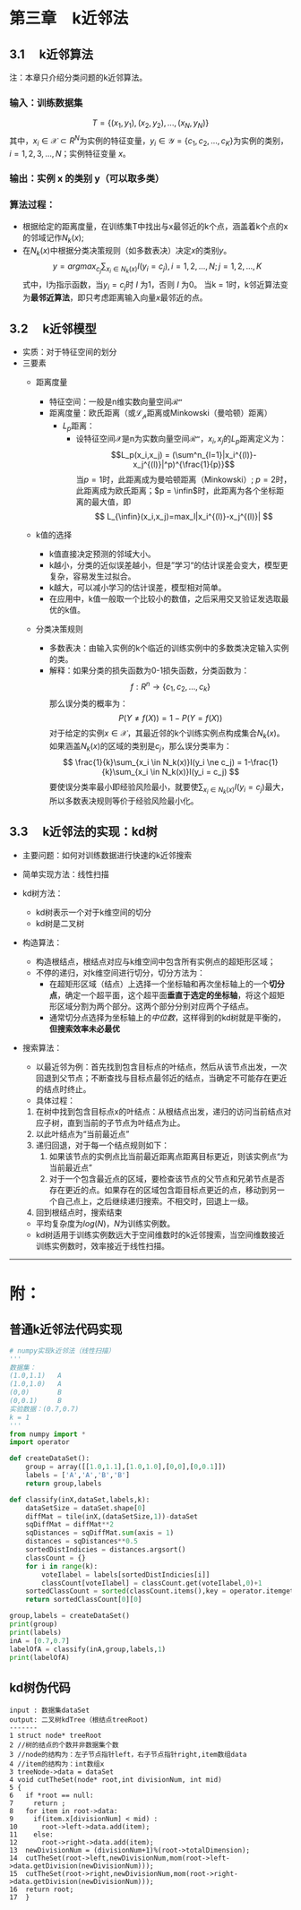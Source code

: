 # 第三章&emsp;k近邻法
## 3.1&emsp; k近邻算法
注：本章只介绍分类问题的k近邻算法。
### 输入：训练数据集
$$
T = \{(x_1,y_1),(x_2,y_2),...,(x_N,y_N)\}
$$
其中，$x_i \in\mathcal{X}\subset R^N$为实例的特征变量，$y_i \in \mathcal{Y} =\{c_1,c_2,...,c_K\}$为实例的类别，$i=1,2,3,...,N$；实例特征变量 $x$。
### 输出：实例 x 的类别 y（可以取多类）
### 算法过程：
* 根据给定的距离度量，在训练集T中找出与x最邻近的k个点，涵盖着k个点的x的邻域记作$N_k(x)$;
* 在$N_k(x)$中根据分类决策规则（如多数表决）决定$x$的类别$y$。
$$
y = argmax_{c_j}\sum_{x_i\in N_k(x)}{I(y_i = c_j)},i = 1,2,...,N;j = 1,2,...,K \tag{3.1}
$$
式中，I为指示函数，当$y_i = c_j$时 $I$ 为1，否则 $I$ 为0。
当k = 1时，k邻近算法变为**最邻近算法**，即只考虑距离输入向量$x$最邻近的点。
## 3.2&emsp; k近邻模型
* 实质：对于特征空间的划分
* 三要素
  * 距离度量
    * 特征空间：一般是n维实数向量空间$\mathcal{R^n}$
    * 距离度量：欧氏距离（或$\mathcal{L_p}$距离或Minkowski（曼哈顿）距离）
      * $L_p$距离：
        * 设特征空间$\mathcal{X}$是n为实数向量空间$\mathcal{R^n}$，$x_i,x_j$的$L_p$距离定义为：
  $$L_p(x_i,x_j) = (\sum^n_{l=1}|x_i^{(l)}-x_j^{(l)}|^p)^{\frac{1}{p}}$$
  当$p = 1$时，此距离成为曼哈顿距离（Minkowski）; $p=2$时，此距离成为欧氏距离；$p = \infin$时，此距离为各个坐标距离的最大值，即
  $$
  L_{\infin}(x_i,x_j)=max_l|x_i^{(l)}-x_j^{(l)}|
  $$
  
  * k值的选择
    * k值直接决定预测的邻域大小。
    * k越小，分类的近似误差越小，但是”学习“的估计误差会变大，模型更复杂，容易发生过拟合。
    * k越大，可以减小学习的估计误差，模型相对简单。
    * 在应用中，k值一般取一个比较小的数值，之后采用交叉验证发选取最优的k值。
  * 分类决策规则
    * 多数表决：由输入实例的k个临近的训练实例中的多数类决定输入实例的类。
    * 解释：如果分类的损失函数为0-1损失函数，分类函数为：
$$
f:R^n \rightarrow\{c_1,c_2,...,c_k\}
$$
那么误分类的概率为：
$$
P(Y \ne f(X)) = 1-P(Y=f(X))
$$
对于给定的实例$x\in\mathcal{X}$，其最近邻的k个训练实例点构成集合$N_k(x)$。如果涵盖$N_k(x)$的区域的类别是$c_j$，那么误分类率为：
$$
\frac{1}{k}\sum_{x_i \in N_k(x)}I(y_i \ne c_j) = 1-\frac{1}{k}\sum_{x_i \in N_k(x)}I(y_i = c_j)
$$
要使误分类率最小即经验风险最小，就要使$\sum_{x_i\in N_k(x)}I(y_i = c_j)$最大，所以多数表决规则等价于经验风险最小化。

## 3.3 &emsp;k近邻法的实现：kd树
*  主要问题：如何对训练数据进行快速的k近邻搜索
*  简单实现方法：线性扫描
*  kd树方法：
   *  kd树表示一个对于k维空间的切分
   *  kd树是二叉树
*  构造算法：
   * 构造根结点，根结点对应与k维空间中包含所有实例点的超矩形区域；
   * 不停的递归，对k维空间进行切分，切分方法为：
     * 在超矩形区域（结点）上选择一个坐标轴和再次坐标轴上的一个**切分点**，确定一个超平面，这个超平面**垂直于选定的坐标轴**，将这个超矩形区域分割为两个部分。这两个部分分别对应两个子结点。
     * 通常切分点选择为坐标轴上的*中位数*，这样得到的kd树就是平衡的，**但搜索效率未必最优**

 * 搜索算法：
   * 以最近邻为例：首先找到包含目标点的叶结点，然后从该节点出发，一次回退到父节点；不断查找与目标点最邻近的结点，当确定不可能存在更近的结点时终止。
   * 具体过程：
   1. 在树中找到包含目标点x的叶结点：从根结点出发，递归的访问当前结点对应子树，直到当前的子节点为叶结点为止。
   2. 以此叶结点为“当前最近点”
   3. 递归回退，对于每一个结点规则如下：
      1. 如果该节点的实例点比当前最近距离点距离目标更近，则该实例点“为当前最近点”
      2. 对于一个包含最近点的区域，要检查该节点的父节点和兄弟节点是否存在更近的点。如果存在的区域包含距目标点更近的点，移动到另一个自己点上，之后继续递归搜索。不相交时，回退上一级。
   4. 回到根结点时，搜索结束
    * 平均复杂度为$log(N)$，$N$为训练实例数。
    * kd树适用于训练实例数远大于空间维数时的k近邻搜索，当空间维数接近训练实例数时，效率接近于线性扫描。






---------
# 附：
## 普通k近邻法代码实现
```python
# numpy实现k近邻法（线性扫描）
'''
数据集：
(1.0,1.1)   A
(1.0,1.0)   A
(0,0)       B
(0,0.1)     B
实验数据：(0.7,0.7)
k = 1
'''
from numpy import *
import operator

def createDataSet():
    group = array([[1.0,1.1],[1.0,1.0],[0,0],[0,0.1]])
    labels = ['A','A','B','B']
    return group,labels

def classify(inX,dataSet,labels,k):
    dataSetSize = dataSet.shape[0]
    diffMat = tile(inX,(dataSetSize,1))-dataSet
    sqDiffMat = diffMat**2
    sqDistances = sqDiffMat.sum(axis = 1)
    distances = sqDistances**0.5
    sortedDistIndicies = distances.argsort()
    classCount = {}
    for i in range(k):
        voteIlabel = labels[sortedDistIndicies[i]]
        classCount[voteIlabel] = classCount.get(voteIlabel,0)+1
    sortedClassCount = sorted(classCount.items(),key = operator.itemgetter(1),reverse = True)
    return sortedClassCount[0][0]

group,labels = createDataSet()
print(group)
print(labels)
inA = [0.7,0.7]
labelOfA = classify(inA,group,labels,1)
print(labelOfA)
```
## kd树伪代码
```
input : 数据集dataSet
output: 二叉树kdTree（根结点treeRoot)
-------
1 struct node* treeRoot
2 //树的结点的个数并非数据集个数
3 //node的结构为：左子节点指针left，右子节点指针right,item数组data
4 //item的结构为：int数组x
3 treeNode->data = dataSet
4 void cutTheSet(node* root,int divisionNum, int mid)
5 {
6   if *root == null:
7     return ;
8   for item in root->data:
9     if(item.x[divisionNum] < mid) :
10      root->left->data.add(item);
11    else:
12      root->right->data.add(item);
13  newDivisionNum = (divisionNum+1)%(root->totalDimension);
14  cutTheSet(root->left,newDivisionNum,mom(root->left->data.getDivision(newDivisionNum)));
15  cutTheSet(root->right,newDivisionNum,mom(root->right->data.getDivision(newDivisionNum)));
16  return root;
17  }
```